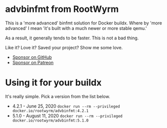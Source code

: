 # advbinfmt from RootWyrm

This is a 'more advanced' binfmt solution for Docker buildx. Where by 'more advanced' I mean 'it's built with a much newer or more stable qemu.' 

As a result, it generally tends to be faster. This is not a bad thing.

Like it? Love it? Saved your project? Show me some love. 
* [Sponsor on GitHub](https://github.com/sponsors/rootwyrm)
* [Sponsor on Patreon](https://www.patreon.com/rootwyrm)

# Using it for your buildx
It's really simple. Pick a version from the list below.

* 4.2.1 - June 25, 2020
  `docker run --rm --privileged docker.io/rootwyrm/advbinfmt:4.2.1`
* 5.1.0 - August 11, 2020 
  `docker run --rm --privileged docker.io/rootwyrm/advbinfmt:5.1.0`
